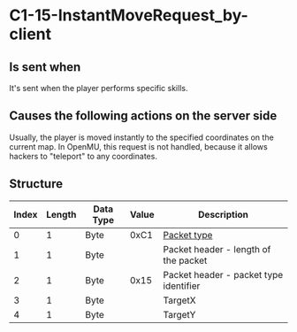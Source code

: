 # C1-15-InstantMoveRequest_by-client

## Is sent when

It's sent when the player performs specific skills.

## Causes the following actions on the server side

Usually, the player is moved instantly to the specified coordinates on the current map. In OpenMU, this request is not handled, because it allows hackers to "teleport" to any coordinates.

## Structure

| Index | Length | Data Type | Value | Description |
|-------|--------|-----------|-------|-------------|
| 0 | 1 |   Byte   | 0xC1  | [Packet type](PacketTypes.md) |
| 1 | 1 |    Byte   |      | Packet header - length of the packet |
| 2 | 1 |    Byte   | 0x15  | Packet header - packet type identifier |
| 3 | 1 | Byte |  | TargetX |
| 4 | 1 | Byte |  | TargetY |